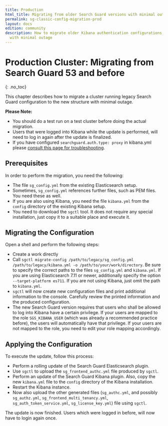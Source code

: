 ```yaml
---
title: Production
html_title: Migrating from older Search Guard versions with minimal outage
permalink: sg-classic-config-migration-prod
layout: docs
edition: community
description: How to migrate older Kibana authentication configurations to sg_frontend_authc.yml
  with minimal outage
---
```

<!---
Copyright 2022 floragunn GmbH
-->

# Production Cluster: Migrating from Search Guard 53 and before
{: .no_toc}

This chapter describes how to migrate a cluster running legacy Search Guard configuration to the new structure with minimal outage.

**Please Note:** 

- You should do a test run on a test cluster before doing the actual migration.
- Users that were logged into Kibana while the update is performed, will need to log in again after the update is finalized.
- If you have configured `searchguard.auth.type: proxy` in kibana.yml please [consult this page for troubleshooting](https://git.floragunn.com/search-guard/sgctl/-/issues/51). 

## Prerequisites

In order to perform the migration, you need the following:

- The file `sg_config.yml` from the existing Elasticsearch setup.
- Sometimes, `sg_config.yml` references further files, such as PEM files. You need these as well.
- If you are also using Kibana, you need the file `kibana.yml` from the `config` directory of the existing Kibana setup.
- You need to download the `sgctl` tool. It does not require any special installation, just copy it to a suitable place and execute it.

## Migrating the Configuration

Open a shell and perform the following steps:

- Create a work directly 
- Call `sgctl migrate-config /path/to/legacy/sg_config.yml /path/to/legacy/kibana.yml -o /path/to/your/work/directory`. Be sure to specify the correct paths to the files `sg_config.yml` and `kibana.yml`. If you are using Elasticsearch 7.11 or newer, additionally specify the option `--target-platform es711`. If you are not using Kibana, just omit the path to  `kibana.yml`.
- `sgctl` will now create new configuration files and print additional information to the console. Carefully review the printed information and the produced configuration.
- The new Search Guard version requires that users who shall be allowed to log into Kibana have a certain privilege. If your users are mapped to the role `SGS_KIBANA_USER` (which was already a recommended practice before), the users will automatically have that privilege. If your users are not mapped to the role, you need to edit your role mapping accordingly.

## Applying the Configuration

To execute the update, follow this process:

- Perform a rolling update of the Search Guard Elasticsearch plugin.
- Use `sgctl` to upload the `sg_frontend_authc.yml` file produced by `sgctl`. 
- Perform an update of the Search Guard Kibana plugin. Also, copy the new `kibana.yml` file to the `config` directory of the Kibana installation.
- Restart the Kibana instance.
- Now also upload the other generated files (`sg_authc.yml`, and possibly `sg_authz.yml`, `sg_frontend_multi_tenancy.yml`, `sg_auth_token_service.yml`, `sg_license_key.yml`) file using `sgctl`.

The update is now finished. Users which were logged in before, will now have to login again once.

